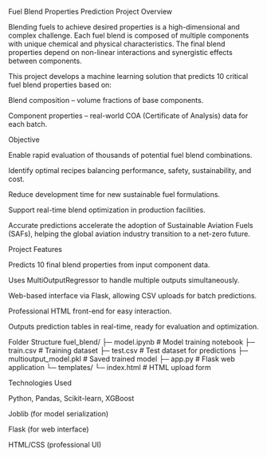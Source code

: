 Fuel Blend Properties Prediction
Project Overview

Blending fuels to achieve desired properties is a high-dimensional and complex challenge. Each fuel blend is composed of multiple components with unique chemical and physical characteristics. The final blend properties depend on non-linear interactions and synergistic effects between components.

This project develops a machine learning solution that predicts 10 critical fuel blend properties based on:

Blend composition – volume fractions of base components.

Component properties – real-world COA (Certificate of Analysis) data for each batch.

Objective

Enable rapid evaluation of thousands of potential fuel blend combinations.

Identify optimal recipes balancing performance, safety, sustainability, and cost.

Reduce development time for new sustainable fuel formulations.

Support real-time blend optimization in production facilities.

Accurate predictions accelerate the adoption of Sustainable Aviation Fuels (SAFs), helping the global aviation industry transition to a net-zero future.

Project Features

Predicts 10 final blend properties from input component data.

Uses MultiOutputRegressor to handle multiple outputs simultaneously.

Web-based interface via Flask, allowing CSV uploads for batch predictions.

Professional HTML front-end for easy interaction.

Outputs prediction tables in real-time, ready for evaluation and optimization.

Folder Structure
fuel_blend/
├─ model.ipynb                 # Model training notebook
├─ train.csv                   # Training dataset
├─ test.csv                    # Test dataset for predictions
├─ multioutput_model.pkl       # Saved trained model
├─ app.py                      # Flask web application
└─ templates/
    └─ index.html              # HTML upload form

Technologies Used

Python, Pandas, Scikit-learn, XGBoost

Joblib (for model serialization)

Flask (for web interface)

HTML/CSS (professional UI)
